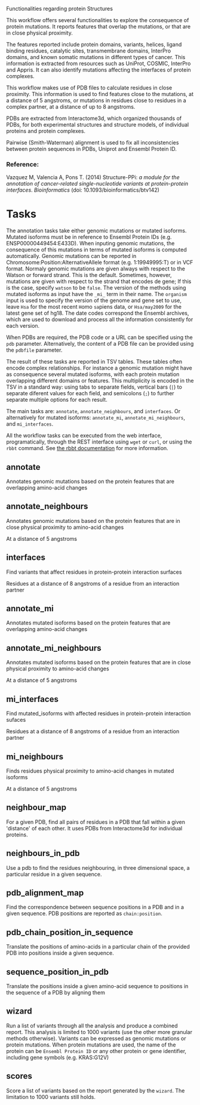 Functionalities regarding protein Structures

This workflow offers several functionalities to explore the consequence of
protein mutations. It reports features that overlap the mutations, or that are
in close physical proximity. 

The features reported include protein domains, variants, helices, ligand
binding residues, catalytic sites, transmembrane domains, InterPro domains, and
known somatic mutations in different types of cancer. This information is
extracted from resources such as UniProt, COSMIC, InterPro and Appris. It can
also identify mutations affecting the interfaces of protein complexes.

This workflow makes use of PDB files to calculate residues in close proximity.
This information is used to find features close to the mutations, at a distance
of 5 angstroms, or mutations in residues close to residues in a complex partner,
at a distance of up to 8 angstroms. 

PDBs are extracted from Interactome3d, which organized thousands of PDBs,
for both experimental structures and structure models, of individual
proteins and protein complexes.

Pairwise (Smith-Waterman) alignment is used to fix all inconsistencies between
protein sequences in PDBs, Uniprot and Ensembl Protein ID.

### Reference:

Vazquez M, Valencia A, Pons T. (2014) Structure-PPi: _a module for the
annotation of cancer-related single-nucleotide variants at protein-protein
interfaces_. *Bioinformatics* (doi: 10.1093/bioinformatics/btv142)

# Tasks

The annotation tasks take either genomic mutations or mutated isoforms. Mutated
isoforms must be in reference to Ensembl Protein IDs (e.g.
ENSP00000449454:E433D). When inputing genomic mutations, the consequence of
this mutations in terms of mutated isoforms is computed automatically. Genomic
mutations can be reported in Chromosome:Position:AlternativeAllele format (e.g.
1:19949995:T) or in VCF format. Normaly genomic mutations are given always with
respect to the Watson or forward strand. This is the default. Sometimes,
however, mutations are given with respect to the strand that encodes de gene;
If this is the case, specify `watson` to be `false`. The version of the methods
using mutated isoforms as input have the `_mi_` term in their name. The
`organism` input is used to specify the version of the genome and gene set to
use, leave `Hsa` for the most recent `H`omo `sa`piens data, or `Hsa/may2009`
for the latest gene set of hg18. The date codes correspond the Ensembl
archives, which are used to download and process all the information
consistently for each version.

When PDBs are required, the PDB code or a URL can be specified using the `pdb`
parameter. Alternatively, the content of a PDB file can be provided using the
`pdbfile` parameter.

The result of these tasks are reported in TSV tables. These tables often encode
complex relationships. For instance a genomic mutation might have as
consequence several mutated isoforms, with each protein mutation overlapping
different domains or features. This multiplicity is encoded in the TSV in a
standard way: using tabs to separate fields, vertical bars (`|`) to separate
diferent values for each field, and semicolons (`;`) to further separate
multiple options for each result.

The main tasks are: `annotate`, `annotate_neighbours`, and `interfaces`. 
Or alternatively for mutated isoforms: `annotate_mi`, `annotate_mi_neighbours`, 
and `mi_interfaces`. 

All the workflow tasks can be executed from the web interface, programatically,
through the REST interface using `wget` or `curl`, or using the `rbbt` command.
See [the rbbt documentation](http://mikisvaz.github.io/rbbt/) for more
information.

## annotate

Annotates genomic mutations based on the protein features that are overlapping
amino-acid changes

## annotate_neighbours

Annotates genomic mutations based on the protein features that are in close
physical proximity to amino-acid changes

At a distance of 5 angstroms 

## interfaces

Find variants that affect residues in protein-protein interaction surfaces

Residues at a distance of 8 angstroms of a residue from an interaction partner

## annotate_mi

Annotates mutated isoforms based on the protein features that are overlapping
amino-acid changes

## annotate_mi_neighbours

Annotates mutated isoforms based on the protein features that are in close
physical proximity to amino-acid changes

At a distance of 5 angstroms 

## mi_interfaces

Find mutated_isoforms with affected residues in protein-protein interaction sufaces

Residues at a distance of 8 angstroms of a residue from an interaction partner

## mi_neighbours

Finds residues physical proximity to amino-acid changes in mutated isoforms

At a distance of 5 angstroms 

## neighbour_map

For a given PDB, find all pairs of residues in a PDB that fall within a given
'distance' of each other. It uses PDBs from Interactome3d for individual
proteins.

## neighbours_in_pdb

Use a pdb to find the residues neighbouring, in three dimensional space, a
particular residue in a given sequence. 

## pdb_alignment_map

Find the correspondence between sequence positions in a PDB and in a given
sequence. PDB positions are reported as `chain:position`.

## pdb_chain_position_in_sequence

Translate the positions of amino-acids in a particular chain of the provided
PDB into positions inside a given sequence.

## sequence_position_in_pdb

Translate the positions inside a given amino-acid sequence to positions in the
sequence of a PDB by aligning them

## wizard

Run a list of variants through all the analysis and produce a combined report.
This analysis is limited to 1000 variants (use the other more granular methods
otherwise). Variants can be expressed as genomic mutations or protein
mutations. When protein mutations are used, the name of the protein can be
`Ensembl Protein ID` or any other protein or gene identifier, including gene
symbols (e.g. KRAS:G12V)

## scores

Score a list of variants based on the report generated by the `wizard`. The
limitation to 1000 variants still holds.
